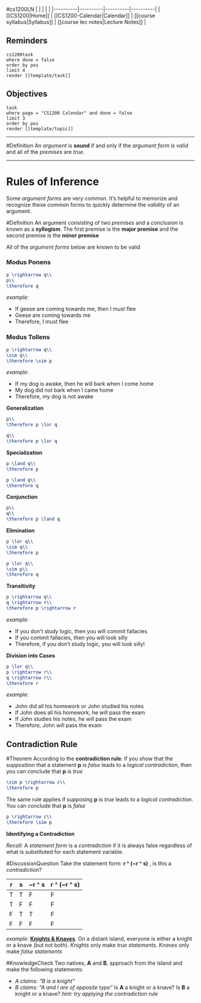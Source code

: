 #cs1200LN
|  |  |  |  |
|----------|----------|----------|----------|
| [[CS1200|Home]] | [[CS1200-Calendar|Calendar]] | [[course syllabus|Syllabus]] | [[course lec notes|Lecture Notes]] |


## Reminders

```query
cs1200task
where done = false
order by pos
limit 4
render [[template/task]]
```

## Objectives

```query
task
where page = "CS1200 Calendar" and done = false
limit 3
order by pos
render [[template/topic]]
```
---

#Definition An _argument_ is **sound** if and only if the _argument form_ is _valid_ and all of the _premises_ are _true_.

---
# Rules of Inference

Some _argument forms_ are very common. It’s helpful to memorize and recognize these common forms to quickly determine the _validity_ of an argument.

#Definition An argument consisting of two _premises_ and a _conclusion_ is known as a **syllogism**. The first premise is the **major premise** and the second premise is the **minor premise**

All of the _argument forms_ below are known to be valid

### Modus Ponens
```latex
p \rightarrow q\\
p\\
\therefore q
```

_example:_
* If geese are coming towards me, then I must flee
* Geese are coming towards me
* Therefore, I must flee

### Modus Tollens
```latex
p \rightarrow q\\
\sim q\\
\therefore \sim p
```

_example:_
* If my dog is awake, then he will bark when I come home
* My dog did not bark when I came home
* Therefore, my dog is not awake 

**Generalization**
```latex
p\\
\therefore p \lor q
```

```latex
q\\
\therefore p \lor q
```


**Specialization**
```latex
p \land q\\
\therefore p
```

```latex
p \land q\\
\therefore q
```

**Conjunction**
```latex
p\\
q\\
\therefore p \land q
```


**Elimination**
```latex
p \lor q\\
\sim q\\
\therefore p
```

```latex
p \lor q\\
\sim p\\
\therefore q
```

**Transitivity**
```latex
p \rightarrow q\\
q \rightarrow r\\
\therefore p \rightarrow r
```

_example:_
* If you don’t study logic, then you will commit fallacies
* If you commit fallacies, then you will look silly
* Therefore, if you don’t study logic, you will look silly!

**Division into Cases**
```latex
p \lor q\\
p \rightarrow r\\
q \rightarrow r\\
\therefore r
```

_example:_
* John did all his homework or John studied his notes
* If John does all his homework, he will pass the exam
* If John studies his notes, he will pass the exam
* Therefore, John will pass the exam

## Contradiction Rule

#Theorem According to the **contradiction rule**: If you show that the supposition that a statement **p** is _false_ leads to a _logical contradiction_, then you can conclude that **p** is _true_ 

```latex
\sim p \rightarrow c\\
\therefore p
```

The same rule applies if supposing **p** is _true_ leads to a _logical contradiction_. You can conclude that **p** is _false_

```latex
p \rightarrow c\\
\therefore \sim p
```

**Identifying a Contradiction**

_Recall:_ A _statement form_ is a _contradiction_ if it is always false regardless of what is substituted for each statement variable.

#DiscussionQuestion Take the statement form: **r ^ (~r ^ s)** , is this a _contradiction_?

| r | s | ~r ^ s | r ^ (~r ^ s) |
|----------|----------|----------|----------|
| T | T | F | F |
| T | F | F | F |
| F | T | T | F |
| F | F | F | F |


_example:_ **[Knights & Knaves](https://philosophy.hku.hk/think/logic/knights.php)**. On a distant island, everyone is either a knight or a knave (but not both). _Knights_ only make _true statements_. _Knaves_ only make _false statements_

#KnowledgeCheck Two natives, **A** and **B**, approach from the island and make the following statements:
* _A claims: “B is a knight”_
* _B claims: “A and I are of opposite type”_
Is **A** a knight or a knave? Is **B** a knight or a knave?
_hint: try applying the contradiction rule_
